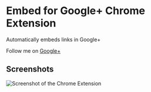 Embed for Google+ Chrome Extension
=====================================

Automatically embeds links in Google+

Follow me on [Google+](https://plus.google.com/116805285176805120365/about)

Screenshots
-----------------
![Screenshot of the Chrome Extension](https://github.com/mohamedmansour/extended-embed-extension/raw/master/screenshot/marquee.png)


